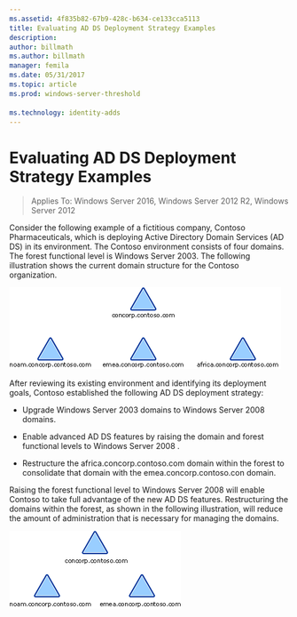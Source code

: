 ```yaml
---
ms.assetid: 4f835b82-67b9-428c-b634-ce133cca5113
title: Evaluating AD DS Deployment Strategy Examples
description:
author: billmath
ms.author: billmath
manager: femila
ms.date: 05/31/2017
ms.topic: article
ms.prod: windows-server-threshold

ms.technology: identity-adds
---
```


# Evaluating AD DS Deployment Strategy Examples

>Applies To: Windows Server 2016, Windows Server 2012 R2, Windows Server 2012

Consider the following example of a fictitious company, Contoso Pharmaceuticals, which is deploying Active Directory Domain Services (AD DS) in its environment. The Contoso environment consists of four domains. The forest functional level is Windows Server 2003. The following illustration shows the current domain structure for the Contoso organization.  
  
![AD DS deployment strategy](media/Evaluating-AD-DS-Deployment-Strategy-Examples/3dd79e00-48f8-4927-989c-c55a79caf1be.gif)  
  
After reviewing its existing environment and identifying its deployment goals, Contoso established the following AD DS deployment strategy:  
  
-   Upgrade Windows Server 2003 domains to  Windows Server 2008  domains.  
  
-   Enable advanced AD DS features by raising the domain and forest functional levels to  Windows Server 2008 .  
  
-   Restructure the africa.concorp.contoso.com domain within the forest to consolidate that domain with the emea.concorp.contoso.con domain.  
  
Raising the forest functional level to Windows Server 2008 will enable Contoso to take full advantage of the new AD DS features. Restructuring the domains within the forest, as shown in the following illustration, will reduce the amount of administration that is necessary for managing the domains.  
  
![AD DS deployment strategy](media/Evaluating-AD-DS-Deployment-Strategy-Examples/1c061755-413d-452d-b121-6910f8555327.gif)  
  



